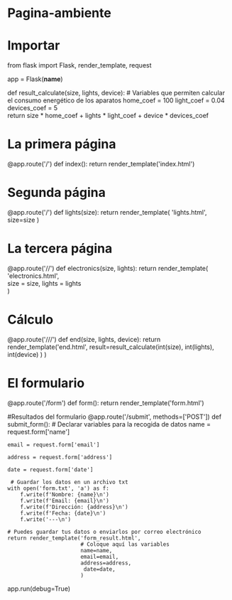 # Pagina-ambiente


# Importar
from flask import Flask, render_template, request


app = Flask(__name__)

def result_calculate(size, lights, device):
    # Variables que permiten calcular el consumo energético de los aparatos
    home_coef = 100
    light_coef = 0.04
    devices_coef = 5   
    return size * home_coef + lights * light_coef + device * devices_coef 

# La primera página
@app.route('/')
def index():
    return render_template('index.html')
# Segunda página
@app.route('/<size>')
def lights(size):
    return render_template(
                            'lights.html', 
                            size=size
                           )

# La tercera página
@app.route('/<size>/<lights>')
def electronics(size, lights):
    return render_template(
                            'electronics.html',                           
                            size = size, 
                            lights = lights                           
                           )

# Cálculo
@app.route('/<size>/<lights>/<device>')
def end(size, lights, device):
    return render_template('end.html', 
                            result=result_calculate(int(size),
                                                    int(lights), 
                                                    int(device)
                                                    )
                        )
# El formulario
@app.route('/form')
def form():
    return render_template('form.html')

#Resultados del formulario
@app.route('/submit', methods=['POST'])
def submit_form():
    # Declarar variables para la recogida de datos
    name = request.form['name']

    email = request.form['email']

    address = request.form['address']

    date = request.form['date']

     # Guardar los datos en un archivo txt
    with open('form.txt', 'a') as f:
        f.write(f'Nombre: {name}\n')
        f.write(f'Email: {email}\n')
        f.write(f'Dirección: {address}\n')
        f.write(f'Fecha: {date}\n')
        f.write('---\n')

    # Puedes guardar tus datos o enviarlos por correo electrónico
    return render_template('form_result.html', 
                           # Coloque aquí las variables
                           name=name,
                           email=email,
                           address=address,
                            date=date,
                           )

app.run(debug=True)

